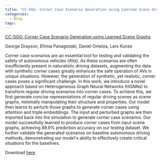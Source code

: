 ```yaml
---
title: "CC-SGG: Corner Case Scenario Generation using Learned Scene Graphs"
categories:
  - Blog
tags:
---
```


[CC-SGG: Corner Case Scenario Generation using Learned Scene Graphs](https://arxiv.org/abs/2309.09844)

George Drayson, Efimia Panagiotaki, Daniel Omeiza, Lars Kunze

Corner case scenarios are an essential tool for testing and validating the safety of autonomous vehicles (AVs). As these scenarios are often insufficiently present in naturalistic driving datasets, augmenting the data with synthetic corner cases greatly enhances the safe operation of AVs in unique situations. However, the generation of synthetic, yet realistic, corner cases poses a significant challenge. In this work, we introduce a novel approach based on Heterogeneous Graph Neural Networks (HGNNs) to transform regular driving scenarios into corner cases. To achieve this, we first generate concise representations of regular driving scenes as scene graphs, minimally manipulating their structure and properties. Our model then learns to perturb those graphs to generate corner cases using attention and triple embeddings. The input and perturbed graphs are then imported back into the simulation to generate corner case scenarios. Our model successfully learned to produce corner cases from input scene graphs, achieving 89.9% prediction accuracy on our testing dataset. We further validate the generated scenarios on baseline autonomous driving methods, demonstrating our model's ability to effectively create critical situations for the baselines.

Download [here](https://arxiv.org/abs/2309.09844)